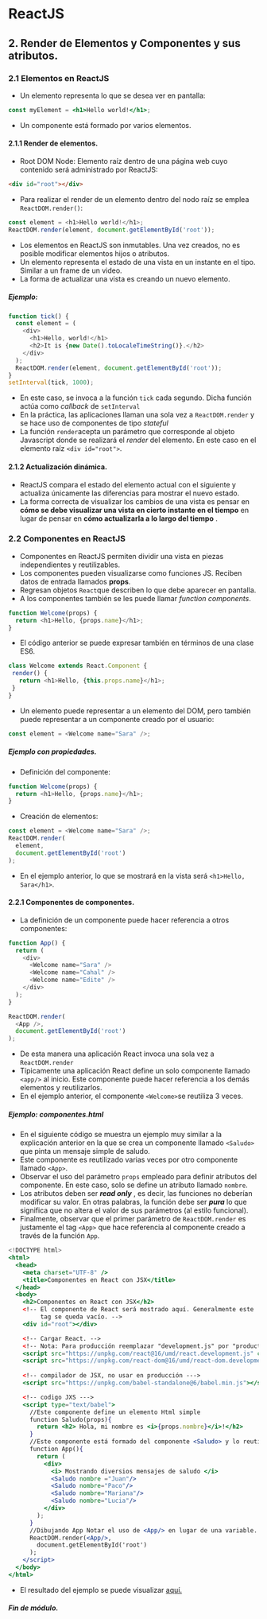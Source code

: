 ﻿# ReactJS
## 2. Render de Elementos  y Componentes y sus atributos.
### 2.1 Elementos en ReactJS
* Un elemento representa lo que se desea ver en pantalla:
```jsx
const myElement = <h1>Hello world!</h1>;
```
* Un componente está formado por varios elementos.
#### 2.1.1 Render  de elementos.
* Root DOM Node:  Elemento raíz dentro de una página web cuyo contenido será administrado por ReactJS:
```html
<div id="root"></div>
```
* Para realizar el render de un elemento dentro del nodo raíz se emplea `ReactDOM.render()`:
```javascript
const element = <h1>Hello world!</h1>;
ReactDOM.render(element, document.getElementById('root'));
```
* Los elementos en ReactJS son inmutables. Una vez creados,  no es posible modificar elementos hijos  o atributos. 
* Un elemento  representa el estado de una vista en un instante en el tipo. Similar a un frame de un video. 
* La forma de actualizar una vista es creando un nuevo elemento.
##### Ejemplo:
```javascript
function tick() {
  const element = (
    <div>
      <h1>Hello, world!</h1>
      <h2>It is {new Date().toLocaleTimeString()}.</h2>
    </div>
  );
  ReactDOM.render(element, document.getElementById('root'));
}
setInterval(tick, 1000);
```
* En este caso, se invoca a la función `tick` cada segundo. Dicha función actúa como *callback* de `setInterval`
* En la práctica, las aplicaciones llaman una sola vez a `ReactDOM.render` y se hace uso de  componentes de tipo *stateful*
* La función `render`acepta un parámetro que corresponde al objeto Javascript donde se realizará el *render* del elemento. En este caso en el elemento raíz `<div id="root">`.
#### 2.1.2 Actualización dinámica.
 * ReactJS compara  el estado del elemento actual con el siguiente y actualiza únicamente las diferencias para mostrar el nuevo estado.
 * La forma correcta de visualizar los cambios de una vista es pensar en  **cómo se debe visualizar una vista en cierto instante en el tiempo**  en lugar de pensar en **cómo actualizarla a lo largo del tiempo** . 
### 2.2 Componentes en ReactJS
* Componentes en ReactJS permiten dividir una vista en  piezas independientes y reutilizables. 
* Los componentes pueden visualizarse como funciones JS. Reciben datos de entrada llamados **props**.
* Regresan objetos `React`que describen lo que debe aparecer en pantalla. 
* A los componentes también se les puede llamar *function components*.
```javascript
function Welcome(props) {
  return <h1>Hello, {props.name}</h1>;
}
``` 					
 * El código anterior se puede expresar también en términos de una clase ES6.
 ```javascript
class Welcome extends React.Component {
  render() {
    return <h1>Hello, {this.props.name}</h1>;
  }
}
```
* Un elemento puede representar a un elemento del DOM, pero también puede representar a un componente creado por el usuario:
```javascript
const element = <Welcome name="Sara" />;
```
##### Ejemplo con propiedades.
* Definición del componente:
```javascript
function Welcome(props) {
  return <h1>Hello, {props.name}</h1>;
}
```
*  Creación de elementos:
```javascript 
const element = <Welcome name="Sara" />;
ReactDOM.render(
  element,
  document.getElementById('root')
);
```
* En el ejemplo anterior, lo que se mostrará en la vista será `<h1>Hello, Sara</h1>`.
#### 2.2.1 Componentes de componentes.
* La definición de un componente puede hacer referencia a otros componentes:
```javascript
function App() {
  return (
    <div>
      <Welcome name="Sara" />
      <Welcome name="Cahal" />
      <Welcome name="Edite" />
    </div>
  );
}

ReactDOM.render(
  <App />,
  document.getElementById('root')
);
```
* De esta manera una aplicación React  invoca una sola vez a `ReactDOM.render`
* Típicamente  una aplicación React define un solo componente llamado `<app/>` al inicio.   Este componente puede hacer referencia a los demás elementos y reutilizarlos.
* En el ejemplo anterior, el componente `<Welcome>`se reutiliza 3 veces.
##### Ejemplo:  componentes.html
* En el siguiente código se muestra  un ejemplo muy similar a la explicación anterior en la que se crea un componente llamado `<Saludo>` que  pinta un mensaje simple de saludo.
* Este componente es reutilizado varias veces por otro componente llamado `<App>`. 
* Observar el uso del parámetro `props` empleado para definir atributos del componente. En este caso, solo se define un atributo llamado  `nombre`.
* Los atributos deben ser ***read only*** , es decir,  las funciones no deberían modificar su valor.  En otras palabras, la función debe ser ***pura***  lo que significa que no altera el valor de sus parámetros  (al estilo funcional).
* Finalmente, observar que el primer parámetro  de `ReactDOM.render` es justamente el tag `<App>`  que hace referencia al componente creado a través de la función `App`.
```jsx
<!DOCTYPE html>
<html>
  <head>
    <meta charset="UTF-8" />
    <title>Componentes en React con JSX</title>
  </head>
  <body>
    <h2>Componentes en React con JSX</h2>
    <!-- El componente de React será mostrado aquí. Generalmente este
         tag se queda vacío. -->
    <div id="root"></div>

    <!-- Cargar React. -->
    <!-- Nota: Para producción reemplazar "development.js" por "production.min.js". -->
    <script src="https://unpkg.com/react@16/umd/react.development.js" crossorigin></script>
    <script src="https://unpkg.com/react-dom@16/umd/react-dom.development.js" crossorigin></script>
   
    <!-- compilador de JSX, no usar en producción --->
    <script src="https://unpkg.com/babel-standalone@6/babel.min.js"></script>

    <!-- codigo JXS --->
    <script type="text/babel">
      //Este componente define un elemento Html simple    
      function Saludo(props){
        return <h2> Hola, mi nombre es <i>{props.nombre}</i>!</h2>
      }
      //Este componente está formado del componente <Saludo> y lo reutiliza.
      function App(){
        return (
          <div>
            <i> Mostrando diversios mensajes de saludo </i>
            <Saludo nombre ="Juan"/>
            <Saludo nombre="Paco"/>
            <Saludo nombre="Mariana"/>
            <Saludo nombre="Lucia"/>
          </div>
        );
      }
      //Dibujando App Notar el uso de <App/> en lugar de una variable.
      ReactDOM.render(<App/>,
        document.getElementById('root')
      );
    </script>
  </body>
</html>
```
* El resultado del ejemplo se puede visualizar [aquí.](https://jorgerdc.github.io/tutoriales/reactjs/ejemplos/modulo02/componentes.html)
##### Fin de módulo.
